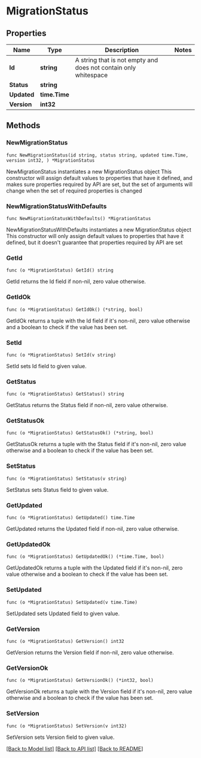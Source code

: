 # MigrationStatus

## Properties

Name | Type | Description | Notes
------------ | ------------- | ------------- | -------------
**Id** | **string** | A string that is not empty and does not contain only whitespace | 
**Status** | **string** |  | 
**Updated** | **time.Time** |  | 
**Version** | **int32** |  | 

## Methods

### NewMigrationStatus

`func NewMigrationStatus(id string, status string, updated time.Time, version int32, ) *MigrationStatus`

NewMigrationStatus instantiates a new MigrationStatus object
This constructor will assign default values to properties that have it defined,
and makes sure properties required by API are set, but the set of arguments
will change when the set of required properties is changed

### NewMigrationStatusWithDefaults

`func NewMigrationStatusWithDefaults() *MigrationStatus`

NewMigrationStatusWithDefaults instantiates a new MigrationStatus object
This constructor will only assign default values to properties that have it defined,
but it doesn't guarantee that properties required by API are set

### GetId

`func (o *MigrationStatus) GetId() string`

GetId returns the Id field if non-nil, zero value otherwise.

### GetIdOk

`func (o *MigrationStatus) GetIdOk() (*string, bool)`

GetIdOk returns a tuple with the Id field if it's non-nil, zero value otherwise
and a boolean to check if the value has been set.

### SetId

`func (o *MigrationStatus) SetId(v string)`

SetId sets Id field to given value.


### GetStatus

`func (o *MigrationStatus) GetStatus() string`

GetStatus returns the Status field if non-nil, zero value otherwise.

### GetStatusOk

`func (o *MigrationStatus) GetStatusOk() (*string, bool)`

GetStatusOk returns a tuple with the Status field if it's non-nil, zero value otherwise
and a boolean to check if the value has been set.

### SetStatus

`func (o *MigrationStatus) SetStatus(v string)`

SetStatus sets Status field to given value.


### GetUpdated

`func (o *MigrationStatus) GetUpdated() time.Time`

GetUpdated returns the Updated field if non-nil, zero value otherwise.

### GetUpdatedOk

`func (o *MigrationStatus) GetUpdatedOk() (*time.Time, bool)`

GetUpdatedOk returns a tuple with the Updated field if it's non-nil, zero value otherwise
and a boolean to check if the value has been set.

### SetUpdated

`func (o *MigrationStatus) SetUpdated(v time.Time)`

SetUpdated sets Updated field to given value.


### GetVersion

`func (o *MigrationStatus) GetVersion() int32`

GetVersion returns the Version field if non-nil, zero value otherwise.

### GetVersionOk

`func (o *MigrationStatus) GetVersionOk() (*int32, bool)`

GetVersionOk returns a tuple with the Version field if it's non-nil, zero value otherwise
and a boolean to check if the value has been set.

### SetVersion

`func (o *MigrationStatus) SetVersion(v int32)`

SetVersion sets Version field to given value.



[[Back to Model list]](../README.md#documentation-for-models) [[Back to API list]](../README.md#documentation-for-api-endpoints) [[Back to README]](../README.md)


